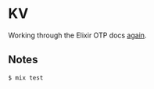 # KV

Working through the Elixir OTP docs [again](https://github.com/j127/gensup).

## Notes

```
$ mix test
```
